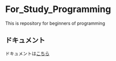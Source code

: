 # For_Study_Programming

This is repository for beginners of programming

## ドキュメント

ドキュメントは[こちら](./docs/README.md)
